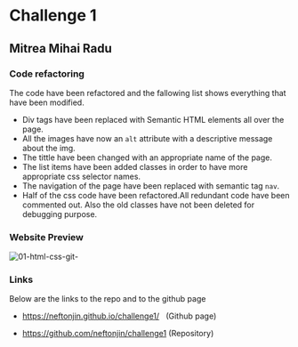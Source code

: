 # Challenge 1 
## Mitrea Mihai Radu

### Code refactoring

The code have been refactored and the fallowing list shows everything that have been modified. 

* Div tags have been replaced with Semantic HTML elements all over the page. 
* All the images have now an `alt` attribute with a descriptive message about the img.
* The tittle have been changed with an appropriate name of the page. 
* The list items have been added classes in order to have more appropriate css selector names.
* The navigation of the page have been replaced with semantic tag `nav`.
* Half of the css code have been refactored.All redundant code have been commented out. Also the old classes have not been deleted for debugging purpose.  
 ### Website Preview 
 ![01-html-css-git-](https://user-images.githubusercontent.com/25286630/209859982-3d461c06-e26e-41a2-97a2-b0c58f483454.png)
### Links 
Below are the links to the repo and to the github page 

* https://neftonjin.github.io/challenge1/   (Github page)

* https://github.com/neftonjin/challenge1   (Repository)

